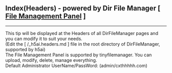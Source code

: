 ## Index(Headers) - powered by Dir File Manager \[ [File Management Panel](/_DirFileManager/admin/) \]

* * *

This tip will be displayed at the Headers of all DirFileManager pages and you can modify it to suit your needs.  
(Edit the \[ /_h5ai.headers.md \] file in the root directory of DirFileManager, supported by h5ai)  
The File Management Panel is supported by tinyfilemanager. You can upload, modify, delete, manage everything.  
Default Administrator UserName/PassWord: (admin/cxthhhhh.com)